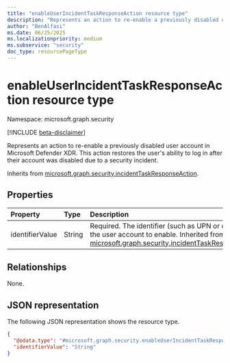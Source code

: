 ```yaml
---
title: "enableUserIncidentTaskResponseAction resource type"
description: "Represents an action to re-enable a previously disabled user account in Microsoft Defender XDR."
author: "BenAlfasi"
ms.date: 06/25/2025
ms.localizationpriority: medium
ms.subservice: "security"
doc_type: resourcePageType
---
```


# enableUserIncidentTaskResponseAction resource type

Namespace: microsoft.graph.security

[!INCLUDE [beta-disclaimer](../../includes/beta-disclaimer.md)]

Represents an action to re-enable a previously disabled user account in Microsoft Defender XDR. This action restores the user's ability to log in after their account was disabled due to a security incident.

Inherits from [microsoft.graph.security.incidentTaskResponseAction](../resources/security-incidenttaskresponseaction.md).

## Properties
|Property|Type|Description|
|:---|:---|:---|
|identifierValue|String|Required. The identifier (such as UPN or object ID) of the user account to enable. Inherited from [microsoft.graph.security.incidentTaskResponseAction](../resources/security-incidenttaskresponseaction.md).|

## Relationships
None.

## JSON representation
The following JSON representation shows the resource type.
<!-- {
  "blockType": "resource",
  "@odata.type": "microsoft.graph.security.enableUserIncidentTaskResponseAction"
}
-->
``` json
{
  "@odata.type": "#microsoft.graph.security.enableUserIncidentTaskResponseAction",
  "identifierValue": "String"
}
```

<!--
{
  "type": "#page.annotation",
  "namespace": "microsoft.graph.security"
}
-->
